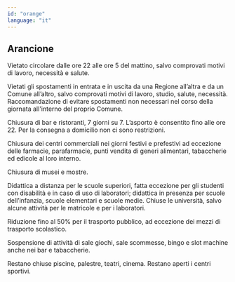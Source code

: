 ```yaml
---
id: "orange"
language: "it"
---
```

## Arancione

Vietato circolare dalle ore 22 alle ore 5 del mattino, salvo comprovati motivi di lavoro, necessità e salute.

Vietati gli spostamenti in entrata e in uscita da una Regione all’altra e da un Comune all’altro, salvo comprovati motivi di lavoro, studio, salute, necessità. Raccomandazione di evitare spostamenti non necessari nel corso della giornata all'interno del proprio Comune.

Chiusura di bar e ristoranti, 7 giorni su 7. L’asporto è consentito fino alle ore 22. Per la consegna a domicilio non ci sono restrizioni.

Chiusura dei centri commerciali nei giorni festivi e prefestivi ad eccezione delle farmacie, parafarmacie, punti vendita di generi alimentari, tabaccherie ed edicole al loro interno.

Chiusura di musei e mostre.

Didattica a distanza per le scuole superiori, fatta eccezione per gli studenti con disabilità e in caso di uso di laboratori; didattica in presenza per scuole dell’infanzia, scuole elementari e scuole medie. Chiuse le università, salvo alcune attività per le matricole e per i laboratori.

Riduzione fino al 50% per il trasporto pubblico, ad eccezione dei mezzi di trasporto scolastico.

Sospensione di attività di sale giochi, sale scommesse, bingo e slot machine anche nei bar e tabaccherie.

Restano chiuse piscine, palestre, teatri, cinema. Restano aperti i centri sportivi.